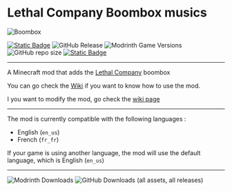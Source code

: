 # Lethal Company Boombox musics

![Boombox](https://cdn.modrinth.com/data/ujpABkai/c082f43702b7016acc4768438a0b95731566b987.png)

[![Static Badge](https://img.shields.io/badge/Download_on-Modrinth-green?logo=modrinth)](https://modrinth.com/mod/lethal-company-boombox-musics) ![GitHub Release](https://img.shields.io/github/v/release/Zac0511/Lethal-Company-Boombox-music?label=Latest%20version) ![Modrinth Game Versions](https://img.shields.io/modrinth/game-versions/ujpABkai?label=Minecraft%20version) ![GitHub repo size](https://img.shields.io/github/repo-size/Zac0511/Lethal-Company-Boombox-music?label=Repo%20size) [![Static Badge](https://img.shields.io/badge/Made_with-MCreator-green)](https://mcreator.net/)
***

A Minecraft mod that adds the [Lethal Company](https://store.steampowered.com/app/1966720/Lethal_Company/) boombox

You can go check the [Wiki](https://github.com/Zac0511/Lethal-Company-Boombox-music/wiki) if you want to know how to use the mod.

I you want to modify the mod, go check the  [wiki page](https://github.com/Zac0511/Lethal-Company-Boombox-music/wiki/How-to-download-and-edit-the-uncompiled-mod)
***

The mod is currently compatible with the following languages : 

* English (`en_us`)
* French (`fr_fr`)

If your game is using another language, the mod will use the default language, which is English (`en_us`)

***

![Modrinth Downloads](https://img.shields.io/modrinth/dt/ujpABkai?logo=modrinth&label=Modrinth%20downloads&color=green) ![GitHub Downloads (all assets, all releases)](https://img.shields.io/github/downloads/Zac0511/Lethal-Company-Boombox-music/total?logo=github&label=GitHub%20downloads%20(source%20and%20releases)&color=blue)
